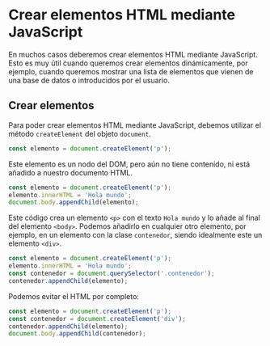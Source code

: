# Crear elementos HTML mediante JavaScript

En muchos casos deberemos crear elementos HTML mediante JavaScript. Esto es muy útil cuando queremos crear elementos dinámicamente, por ejemplo, cuando queremos mostrar una lista de elementos que vienen de una base de datos o introducidos por el usuario.

## Crear elementos

Para poder crear elementos HTML mediante JavaScript, debemos utilizar el método `createElement` del objeto `document`.

```javascript
const elemento = document.createElement('p');
```

Este elemento es un nodo del DOM, pero aún no tiene contenido, ni está añadido a nuestro documento HTML.

```javascript
const elemento = document.createElement('p');
elemento.innerHTML = 'Hola mundo';
document.body.appendChild(elemento);
```

Este código crea un elemento `<p>` con el texto `Hola mundo` y lo añade al final del elemento `<body>`. Podemos añadirlo en cualquier otro elemento, por ejemplo, en un elemento con la clase `contenedor`, siendo idealmente este un elemento `<div>`.

```javascript
const elemento = document.createElement('p');
elemento.innerHTML = 'Hola mundo';
const contenedor = document.querySelector('.contenedor');
contenedor.appendChild(elemento);
```

Podemos evitar el HTML por completo:

```javascript
const elemento = document.createElement('p');
const contenedor = document.createElement('div');
contenedor.appendChild(elemento);
document.body.appendChild(contenedor);
```
